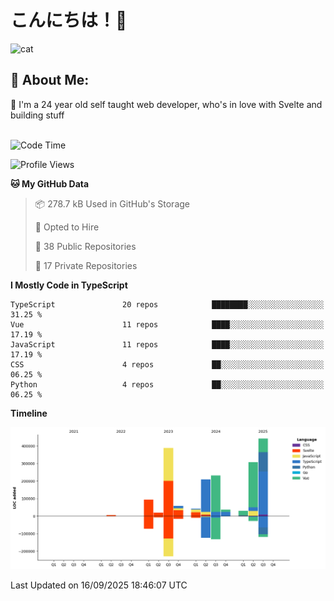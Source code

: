 

# こんにちは！🙂  
![cat](https://github.com/michaelnji/michaelnji/assets/73862378/606e99e9-2c18-4853-8722-991e4af8eae6)

## 💫 About Me:
🙂 I'm a 24 year old self taught web developer, who's in love with Svelte and building stuff <br><br>

<!--START_SECTION:waka-->
![Code Time](http://img.shields.io/badge/Code%20Time-1%2C403%20hrs%208%20mins-blue)

![Profile Views](http://img.shields.io/badge/Profile%20Views-0-blue)

**🐱 My GitHub Data** 

> 📦 278.7 kB Used in GitHub's Storage 
 > 
> 💼 Opted to Hire
 > 
> 📜 38 Public Repositories 
 > 
> 🔑 17 Private Repositories 
 > 
**I Mostly Code in TypeScript** 

```text
TypeScript               20 repos            ████████░░░░░░░░░░░░░░░░░   31.25 % 
Vue                      11 repos            ████░░░░░░░░░░░░░░░░░░░░░   17.19 % 
JavaScript               11 repos            ████░░░░░░░░░░░░░░░░░░░░░   17.19 % 
CSS                      4 repos             ██░░░░░░░░░░░░░░░░░░░░░░░   06.25 % 
Python                   4 repos             ██░░░░░░░░░░░░░░░░░░░░░░░   06.25 % 
```



**Timeline**

![Lines of Code chart](https://raw.githubusercontent.com/michaelnji/michaelnji/main/assets/bar_graph.png)


 Last Updated on 16/09/2025 18:46:07 UTC
<!--END_SECTION:waka-->
